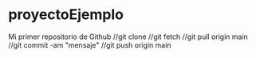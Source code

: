 # proyectoEjemplo
Mi primer repositorio de Github
//git clone <repo>
//git fetch
//git pull origin main
//git commit -am "mensaje"
//git push origin main
